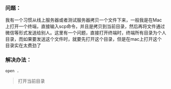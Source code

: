 ### 问题：
我有一个习惯从线上服务器或者测试服务器拷贝一个文件下来，一般我是在Mac上打开一个终端，直接输入scp命令，并且是拷贝到当前目录，然后再将文件通过微信等形式发送给别人。这里有一个问题，直接打开终端时，终端所有目录为个人目录，而如果要发送这个文件时，就要先打开这个目录，但是在mac上打开这个目录实在太费劲了

### 解决办法：
```
open .
```
> 打开当前目录
